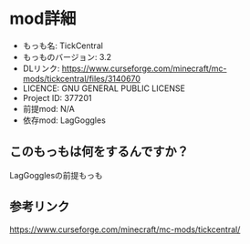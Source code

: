 # mod詳細

- もっも名: TickCentral
- もっものバージョン: 3.2
- DLリンク: https://www.curseforge.com/minecraft/mc-mods/tickcentral/files/3140670
- LICENCE: GNU GENERAL PUBLIC LICENSE
- Project ID: 377201
- 前提mod: N/A
- 依存mod: LagGoggles

## このもっもは何をするんですか？
LagGogglesの前提もっも

## 参考リンク
https://www.curseforge.com/minecraft/mc-mods/tickcentral/